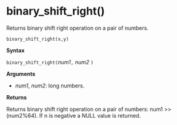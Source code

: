 # binary_shift_right()

Returns binary shift right operation on a pair of numbers.

<!-- csl -->
```
binary_shift_right(x,y)	
```

**Syntax**

`binary_shift_right(`*num1*`,` *num2* `)`

**Arguments**

* *num1*, *num2*: long numbers.

**Returns**

Returns binary shift right operation on a pair of numbers: num1 >> (num2%64).
If n is negative a NULL value is returned.
